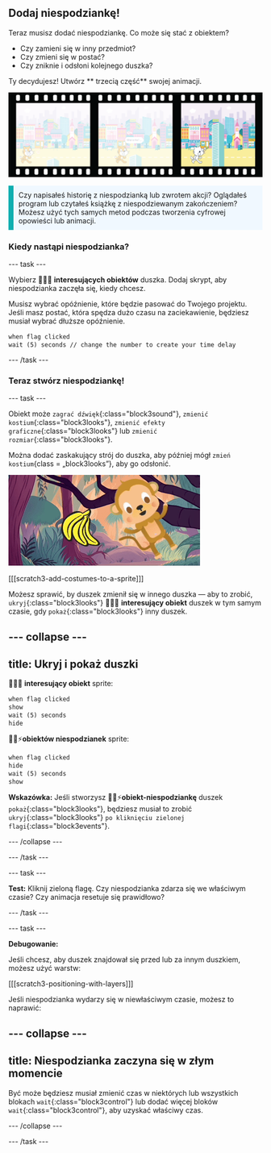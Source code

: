 ## Dodaj niespodziankę!

Teraz musisz dodać niespodziankę. Co może się stać z obiektem?
- Czy zamieni się w inny przedmiot?
- Czy zmieni się w postać?
- Czy zniknie i odsłoni kolejnego duszka?

Ty decydujesz! Utwórz ** trzecią część** swojej animacji.

![Taśma filmowa z 3 klatkami. Trzecia klatka jest podświetlona. Ramka przedstawia scenę, w której postać wygląda na zaskoczoną obiektem.](images/surprise.png)

<p style="border-left: solid; border-width:10px; border-color: #0faeb0; background-color: aliceblue; padding: 10px;">
Czy napisałeś historię z niespodzianką lub zwrotem akcji? Oglądałeś program lub czytałeś książkę z niespodziewanym zakończeniem? Możesz użyć tych samych metod podczas tworzenia cyfrowej opowieści lub animacji. 
</p>

### Kiedy nastąpi niespodzianka?

--- task ---

Wybierz 🎂🎾🎁 **interesujących obiektów** duszka. Dodaj skrypt, aby niespodzianka zaczęła się, kiedy chcesz.

Musisz wybrać opóźnienie, które będzie pasować do Twojego projektu. Jeśli masz postać, która spędza dużo czasu na zaciekawienie, będziesz musiał wybrać dłuższe opóźnienie.

```blocks3
when flag clicked
wait (5) seconds // change the number to create your time delay
```

--- /task ---

### Teraz stwórz niespodziankę!

--- task ---

Obiekt może `zagrać dźwięk`{:class="block3sound"}, `zmienić kostium`{:class="block3looks"}, `zmienić efekty graficzne`{:class="block3looks"} lub `zmienić rozmiar`{:class="block3looks"}.

Można dodać zaskakujący strój do duszka, aby później mógł `zmień kostium`{class = „block3looks”}, aby go odsłonić.

![Tło pustyni ze skałą jiggling tam i z powrotem.](images/bat.gif)

[[[scratch3-add-costumes-to-a-sprite]]]

Możesz sprawić, by duszek zmienił się w innego duszka — aby to zrobić, `ukryj`{:class="block3looks"} 🎂🎾🎁 **interesujący obiekt** duszek w tym samym czasie, gdy `pokaż`{:class="block3looks"} inny duszek.

--- collapse ---
---
title: Ukryj i pokaż duszki
---

🎂🎾🎁 **interesujący obiekt** sprite:
```blocks3
when flag clicked
show
wait (5) seconds
hide
```

🎷👻⚡**obiektów niespodzianek** sprite:
```blocks3
when flag clicked
hide
wait (5) seconds
show
```

**Wskazówka:** Jeśli stworzysz 🎷👻⚡**obiekt-niespodziankę** duszek `pokaż`{:class="block3looks"}, będziesz musiał to zrobić `ukryj`{:class="block3looks"} `po kliknięciu zielonej flagi`{:class="block3events"}.

--- /collapse ---

--- /task ---

--- task ---

**Test:** Kliknij zieloną flagę. Czy niespodzianka zdarza się we właściwym czasie? Czy animacja resetuje się prawidłowo?

--- /task ---

--- task ---

**Debugowanie:**

Jeśli chcesz, aby duszek znajdował się przed lub za innym duszkiem, możesz użyć warstw:

[[[scratch3-positioning-with-layers]]]

Jeśli niespodzianka wydarzy się w niewłaściwym czasie, możesz to naprawić:

--- collapse ---
---
title: Niespodzianka zaczyna się w złym momencie
---

Być może będziesz musiał zmienić czas w niektórych lub wszystkich blokach `wait`{:class="block3control"} lub dodać więcej bloków `wait`{:class="block3control"}, aby uzyskać właściwy czas.

--- /collapse ---

--- /task ---

